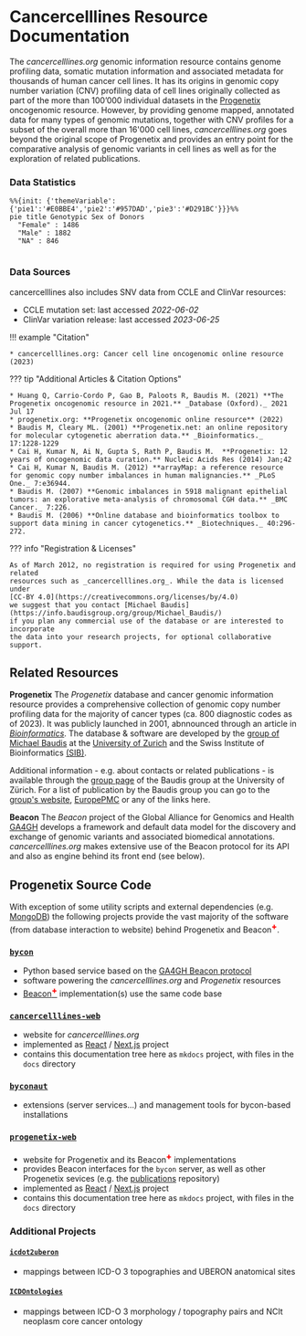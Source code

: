 # Cancercelllines Resource Documentation

The _cancercelllines.org_ genomic information resource contains genome profiling data,
somatic mutation information and associated metadata for thousands of human cancer
cell lines. It has its origins in genomic copy number variation (CNV) profiling data
of cell lines originally collected as part of the  more than 100’000 individual 
datasets in the [Progenetix](http://progenetix.org) oncogenomic
resource. However, by providing genome mapped, annotated 
data for many types of genomic mutations, together with CNV profiles for a subset
of the overall more than 16'000 cell lines, _cancercelllines.org_ goes beyond the original scope of Progenetix
and provides an entry point for the comparative analysis of genomic variants in
cell lines as well as for the exploration of related publications.

### Data Statistics 

```mermaid
%%{init: {'themeVariable':{'pie1':'#E0BBE4','pie2':'#957DAD','pie3':'#D291BC'}}}%%
pie title Genotypic Sex of Donors
  "Female" : 1486
  "Male" : 1882
  "NA" : 846


```

### Data Sources

cancercelllines also includes SNV data from CCLE and ClinVar resources:

- CCLE mutation set: last accessed _2022-06-02_
- ClinVar variation release: last accessed _2023-06-25_

!!! example "Citation"

    * cancercelllines.org: Cancer cell line oncogenomic online resource (2023)

??? tip "Additional Articles & Citation Options"

    * Huang Q, Carrio-Cordo P, Gao B, Paloots R, Baudis M. (2021) **The Progenetix oncogenomic resource in 2021.** _Database (Oxford)._ 2021 Jul 17    
    * progenetix.org: **Progenetix oncogenomic online resource** (2022)
    * Baudis M, Cleary ML. (2001) **Progenetix.net: an online repository for molecular cytogenetic aberration data.** _Bioinformatics._ 17:1228-1229      
    * Cai H, Kumar N, Ai N, Gupta S, Rath P, Baudis M.  **Progenetix: 12 years of oncogenomic data curation.** Nucleic Acids Res (2014) Jan;42   
    * Cai H, Kumar N, Baudis M. (2012) **arrayMap: a reference resource for genomic copy number imbalances in human malignancies.** _PLoS One._ 7:e36944.    
    * Baudis M. (2007) **Genomic imbalances in 5918 malignant epithelial tumors: an explorative meta-analysis of chromosomal CGH data.** _BMC Cancer._ 7:226.    
    * Baudis M. (2006) **Online database and bioinformatics toolbox to support data mining in cancer cytogenetics.** _Biotechniques._ 40:296-272.

??? info "Registration & Licenses"

    As of March 2012, no registration is required for using Progenetix and related
    resources such as _cancercelllines.org_. While the data is licensed under
    [CC-BY 4.0](https://creativecommons.org/licenses/by/4.0)
    we suggest that you contact [Michael Baudis](https://info.baudisgroup.org/group/Michael_Baudis/)
    if you plan any commercial use of the database or are interested to incorporate
    the data into your research projects, for optional collaborative support.
    
## Related Resources

**Progenetix** The _Progenetix_ database and cancer genomic information resource provides a
comprehensive collection of genomic copy number profiling data for the majority
of cancer types (ca. 800 diagnostic codes as of 2023). It was publicly
launched in 2001, abnnounced through an article in
[_Bioinformatics_](https://academic.oup.com/bioinformatics/article/17/12/1228/225653).
The database & software are developed by the [group of Michael Baudis](https://info.baudisgroup.org)
at the [University of Zurich](https://www.mls.uzh.ch/en/research/baudis/) and the
Swiss Institute of Bioinformatics [(SIB)](http://sib.swiss/baudis-michael/).

Additional information - e.g. about contacts or related publications - is available
through the [group page](http://info.baudisgroup.org) of the Baudis group at the
University of Zürich. For a list of publication by the Baudis group you can go to
the [group's website](https://info.baudisgroup.org/categories/publications.html),
[EuropePMC](https://europepmc.org/search?query=0000-0002-9903-4248) or any of the links here.

**Beacon** The _Beacon_ project of the Global Alliance for Genomics and Health [GA4GH](https://ga4gh.org)
develops a framework and default data model for the discovery and exchange of genomic variants
and associated biomedical annotations. _cancercelllines.org_ makes extensive use of
the Beacon protocol for its API and also as engine behind its front end (see below). 

## Progenetix Source Code

With exception of some utility scripts and external dependencies (e.g.
[MongoDB](https://www.mongodb.com/try/download/community)) the following projects
provide the vast majority of the software (from database interaction to website)
behind Progenetix and Beacon<span style="vertical-align: super; color: red; font-weight: 800;">+</span>.

### [`bycon`](https://github.com/progenetix/bycon)

- Python based service based on the [GA4GH Beacon protocol](http://beacon-project.io)
- software powering the _cancercelllines.org_ and _Progenetix_ resources
- [Beacon<span style="vertical-align: super; color: red; font-weight: 800;">+</span>](http://beacon.progenetix.org/ui/) implementation(s) use the same code base

### [`cancercelllines-web`](https://github.com/progenetix/cancercelllines-web)

- website for _cancercelllines.org_
- implemented as [React](https://reactjs.org) / [Next.js](https://nextjs.org) project
- contains this documentation tree here as `mkdocs` project, with files in the `docs` directory

### [`byconaut`](https://github.com/progenetix/byconaut)

- extensions (server services...) and management tools for bycon-based installations

### [`progenetix-web`](https://github.com/progenetix/progenetix-web)

- website for Progenetix and its Beacon<span style="vertical-align: super; color: red; font-weight: 800;">+</span> implementations
- provides Beacon interfaces for the `bycon` server, as well as other Progenetix sevices (e.g. the [publications](http://progenetix.org/publications/) repository)
- implemented as [React](https://reactjs.org) / [Next.js](https://nextjs.org) project
- contains this documentation tree here as `mkdocs` project, with files in the `docs` directory

### Additional Projects

#### [`icdot2uberon`](https://github.com/progenetix/icdot2uberon)

* mappings between ICD-O 3 topographies and UBERON anatomical sites

#### [`ICDOntologies`](https://github.com/progenetix/ICDOntologies)

* mappings between ICD-O 3 morphology / topography pairs and NCIt neoplasm core
  cancer ontology
